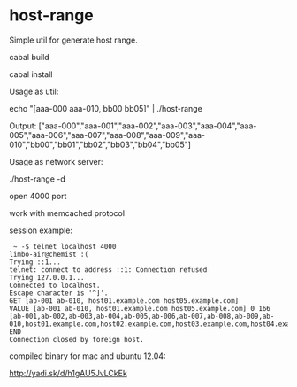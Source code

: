 host-range
==========

Simple util for generate host range.

cabal build

cabal install

Usage as util:

echo "[aaa-000 aaa-010, bb00 bb05]" | ./host-range

Output: ["aaa-000","aaa-001","aaa-002","aaa-003","aaa-004","aaa-005","aaa-006","aaa-007","aaa-008","aaa-009","aaa-010","bb00","bb01","bb02","bb03","bb04","bb05"]

Usage as network server:

./host-range -d

open 4000 port

work with memcached protocol

session example:
```
 ~ -$ telnet localhost 4000                                                                                                                                  limbo-air@chemist :(
Trying ::1...
telnet: connect to address ::1: Connection refused
Trying 127.0.0.1...
Connected to localhost.
Escape character is '^]'.
GET [ab-001 ab-010, host01.example.com host05.example.com]
VALUE [ab-001 ab-010, host01.example.com host05.example.com] 0 166
[ab-001,ab-002,ab-003,ab-004,ab-005,ab-006,ab-007,ab-008,ab-009,ab-010,host01.example.com,host02.example.com,host03.example.com,host04.example.com,host05.example.com]
END
Connection closed by foreign host.
```

compiled binary for mac and ubuntu 12.04:

http://yadi.sk/d/h1gAU5JvLCkEk


